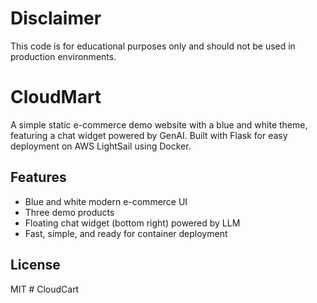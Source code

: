 # Disclaimer

This code is for educational purposes only and should not be used in production environments.

# CloudMart

A simple static e-commerce demo website with a blue and white theme, featuring a chat widget powered by GenAI. Built with Flask for easy deployment on AWS LightSail using Docker.

## Features
- Blue and white modern e-commerce UI
- Three demo products
- Floating chat widget (bottom right) powered by LLM
- Fast, simple, and ready for container deployment

## License
MIT # CloudCart
